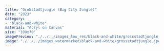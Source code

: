 ```yaml
---
title: "Großstadtjungle (Big City Jungle)"
date: "2023"
category: 
- "black-and-white"
material: "Acryl on Canvas"
size: "100x70"
imagePreview: "./../../images_low_res/black-and-white/grossstadtjungle.jpg"
image: "./../../images_watermarked/black-and-white/grossstadtjungle.jpg"
---
```


